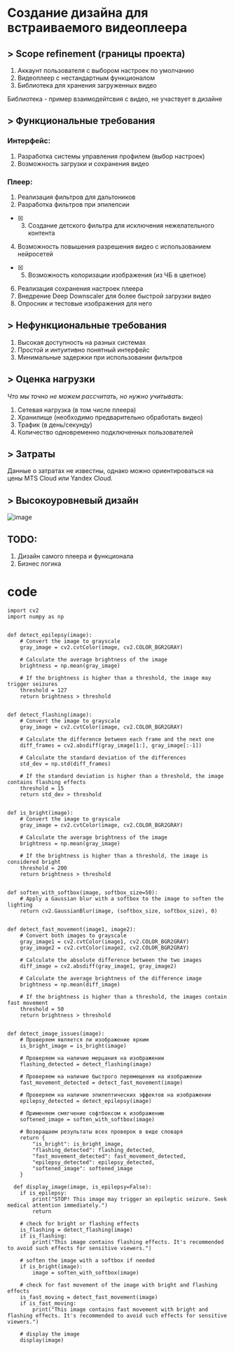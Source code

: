 # Создание дизайна для встраиваемого видеоплеера

## > Scope refinement (границы проекта)

1. Аккаунт пользователя с выбором настроек по умолчанию
2. Видеоплеер с нестандартным функционалом
3. Библиотека для хранения загруженных видео

Библиотека - пример взаимодейтсвия с видео, не участвует в дизайне

## > Функциональные требования
### Интерфейс:
1. Разработка системы управления профилем (выбор настроек)
2. Возможность загрузки и сохранения видео

### Плеер:
1. Реализация фильтров для дальтоников
2. Разработка фильтров при эпилепсии
- [x] 3. Создание детского фильтра для исключения нежелательного контента
4. Возможность повышения разрешения видео с использованием нейросетей
- [x] 5. Возможность колоризации изображения (из ЧБ в цветное)
6. Реализация сохранения настроек плеера
7. Внедрение Deep Downscaler для более быстрой загрузки видео
8. Опросник и тестовые изображения для него

## > Нефункциональные требования
1. Высокая доступность на разных системах
2. Простой и интуитивно понятный интерфейс
3. Минимальные задержки при использовании фильтров

## > Оценка нагрузки
*Что мы точно не можем рассчитать, но нужно учитывать*:
1. Сетевая нагрузка (в том числе плеера)
2. Хранилище (необходимо предварительно обработать видео)
3. Трафик (в день/секунду)
4. Количество одновременно подключенных пользователей

## > Затраты
Данные о затратах не известны, однако можно ориентироваться на цены MTS Cloud или Yandex Cloud.

## > Высокоуровневый дизайн
![image](https://user-images.githubusercontent.com/52196169/227632550-16419677-6dd8-4c93-8340-3869d99edf8e.png)

## TODO:
1. Дизайн самого плеера и функционала
2. Бизнес логика

# code
```python3
import cv2
import numpy as np


def detect_epilepsy(image):
    # Convert the image to grayscale
    gray_image = cv2.cvtColor(image, cv2.COLOR_BGR2GRAY)
    
    # Calculate the average brightness of the image
    brightness = np.mean(gray_image)
    
    # If the brightness is higher than a threshold, the image may trigger seizures
    threshold = 127
    return brightness > threshold


def detect_flashing(image):
    # Convert the image to grayscale
    gray_image = cv2.cvtColor(image, cv2.COLOR_BGR2GRAY)
    
    # Calculate the difference between each frame and the next one
    diff_frames = cv2.absdiff(gray_image[1:], gray_image[:-1])
    
    # Calculate the standard deviation of the differences
    std_dev = np.std(diff_frames)
    
    # If the standard deviation is higher than a threshold, the image contains flashing effects
    threshold = 15
    return std_dev > threshold


def is_bright(image):
    # Convert the image to grayscale
    gray_image = cv2.cvtColor(image, cv2.COLOR_BGR2GRAY)
    
    # Calculate the average brightness of the image
    brightness = np.mean(gray_image)
    
    # If the brightness is higher than a threshold, the image is considered bright
    threshold = 200
    return brightness > threshold


def soften_with_softbox(image, softbox_size=50):
    # Apply a Gaussian blur with a softbox to the image to soften the lighting
    return cv2.GaussianBlur(image, (softbox_size, softbox_size), 0)


def detect_fast_movement(image1, image2):
    # Convert both images to grayscale
    gray_image1 = cv2.cvtColor(image1, cv2.COLOR_BGR2GRAY)
    gray_image2 = cv2.cvtColor(image2, cv2.COLOR_BGR2GRAY)
    
    # Calculate the absolute difference between the two images
    diff_image = cv2.absdiff(gray_image1, gray_image2)
    
    # Calculate the average brightness of the difference image
    brightness = np.mean(diff_image)
    
    # If the brightness is higher than a threshold, the images contain fast movement
    threshold = 50
    return brightness > threshold


def detect_image_issues(image):
    # Проверяем является ли изображение ярким
    is_bright_image = is_bright(image)

    # Проверяем на наличие мерцания на изображении
    flashing_detected = detect_flashing(image)

    # Проверяем на наличие быстрого перемещения на изображении
    fast_movement_detected = detect_fast_movement(image)

    # Проверяем на наличие эпилептических эффектов на изображении
    epilepsy_detected = detect_epilepsy(image)

    # Применяем смягчение софтбоксом к изображению
    softened_image = soften_with_softbox(image)

    # Возвращаем результаты всех проверок в виде словаря
    return {
        "is_bright": is_bright_image,
        "flashing_detected": flashing_detected,
        "fast_movement_detected": fast_movement_detected,
        "epilepsy_detected": epilepsy_detected,
        "softened_image": softened_image
    }
    
  def display_image(image, is_epilepsy=False):
    if is_epilepsy:
        print("STOP! This image may trigger an epileptic seizure. Seek medical attention immediately.")
        return
    
    # check for bright or flashing effects
    is_flashing = detect_flashing(image)
    if is_flashing:
        print("This image contains flashing effects. It's recommended to avoid such effects for sensitive viewers.")
    
    # soften the image with a softbox if needed
    if is_bright(image):
        image = soften_with_softbox(image)
    
    # check for fast movement of the image with bright and flashing effects
    is_fast_moving = detect_fast_movement(image)
    if is_fast_moving:
        print("This image contains fast movement with bright and flashing effects. It's recommended to avoid such effects for sensitive viewers.")
    
    # display the image
    display(image)

```
